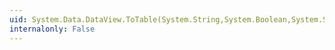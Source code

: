```yaml
---
uid: System.Data.DataView.ToTable(System.String,System.Boolean,System.String[])
internalonly: False
---
```

